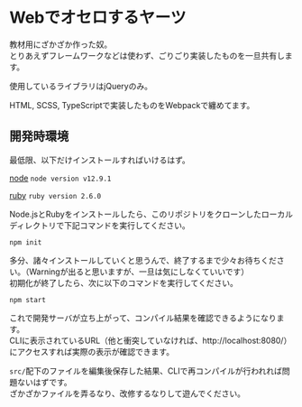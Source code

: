 # Webでオセロするヤーツ

教材用にざかざか作った奴。  
とりあえずフレームワークなどは使わず、ごりごり実装したものを一旦共有します。

使用しているライブラリはjQueryのみ。

HTML, SCSS, TypeScriptで実装したものをWebpackで纏めてます。


## 開発時環境

最低限、以下だけインストールすればいけるはず。

[node](https://nodejs.org/)
`node version v12.9.1`

[ruby](https://www.ruby-lang.org/)
`ruby version 2.6.0`

Node.jsとRubyをインストールしたら、このリポジトリをクローンしたローカルディレクトリで下記コマンドを実行してください。

`npm init`

多分、諸々インストールしていくと思うんで、終了するまで少々お待ちください。（Warningが出ると思いますが、一旦は気にしなくていいです）  
初期化が終了したら、次に以下のコマンドを実行してください。

`npm start`

これで開発サーバが立ち上がって、コンパイル結果を確認できるようになります。  
CLIに表示されているURL（他と衝突していなければ、http://localhost:8080/）にアクセスすれば実際の表示が確認できます。

`src/`配下のファイルを編集後保存した結果、CLIで再コンパイルが行われれば問題ないはずです。  
ざかざかファイルを弄るなり、改修するなりして遊んでください。